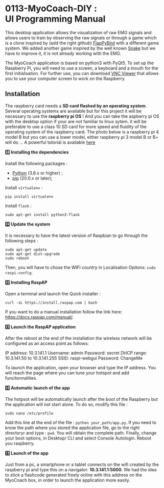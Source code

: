# 0113-MyoCoach-DIY :<br>UI Programming Manual

This desktop application allows the visualization of raw EMG signals and allows users to train by observing the raw signals or through a game which is a clone inspired by (add the right github) [FlapPyBird](https://github.com/sourabhv/FlapPyBird) with a different game system. We added another game inspired by the well known [Snake]() but we have to improve it, it is not already working with the EMG.

The MyoCoach application is based on python3 with PyQt5. To set up the Raspberry Pi, you will need to use a screen, a keyboard and a mouth for the first initialisation. 
For further use, you can download [VNC Viewer](https://www.realvnc.com/fr/connect/download/viewer/) that allows you to use your computer screen to work on the Raspberry.

## Installation

The raspberry card needs a **SD card flashed by an operating system**. Several operating systems are available but for this project it will be necessary to use the **raspberry pi OS** ! And you can  take the aspberry pi OS  with the desktop option if your are not familiar to linux sytem. it will be preferable to use a class 10 SD card for more speed and fluidity of the operating system of the raspberry card.
The photo below is a raspberry pi 4 model B but you can use a lower model, either raspberry pi 3 model B or B+ will do ...
A powerful tutorial  is available [here](https://www.raspberrypi.org/documentation/installation/installing-images/)

**:one: Installing the dependencies**

Install the following packages :
* [Python](https://www.python.org/downloads) (3.6.x or higher) ;
* [pip](https://techworm.net/programming/install-pip-python-mac-windows-linux/) (20.0.x or later);

Install `virtualenv` :
```
pip install virtualenv
```
Install `flask` :
```
sudo apt-get install python3-flask
```
**:two: Update the system**

It is necessary to have the latest version of Raspbian to go through the following steps :
```
sudo apt-get update
sudo apt-get dist-upgrade
sudo reboot
```
Then, you will have to chose the WIFI country in Localisation Opitons: ```sudo raspi-config```.

**:three: Installing RaspAP**

Open a terminal and launch the Quick installer :

```
curl -sL https://install.raspap.com | bash
```
If you want to do a manual installation follow the link here: https://docs.raspap.com/manual/.

**:four: Launch the RaspAP application**

After the reboot at the end of the installation the wireless network will be configured as an access point as follows:

IP address: 10.3.141.1
Username: admin
Password: secret
DHCP range: 10.3.141.50 to 10.3.141.255
SSID: raspi-webgui
Password: ChangeMe

To launch the application, open your browser and type the IP address. You will reach the page where you can tune your hotspot and add funcitonnalities.

**:five: Automatic launch of the app**

The hotpsot will be automatically launch after the boot of the Raspberry but the application will not start alone. To do so, modify this file : 
````
sudo nano /etc/profile
````
Add this line at the end of the file : ```python your_path/app.py```. If you need to know the path where you stored the application file, go to the right directoryr and type : ```pwd```. You will obtain the complete path.
Finally, change your boot options, in Desktop/ CLI and select Console Autologin. Reboot you raspberry.

**:six: Launch of the app**

Just from a pc, a smartphone or a tablet  connects on the wifi created by the raspberry pi and type this on a navigator: **10.3.141.1:5000**. We had the idea to stick a flashcode generated freely online with this address on the MyoCoach box, in order to launch the application more easily.
